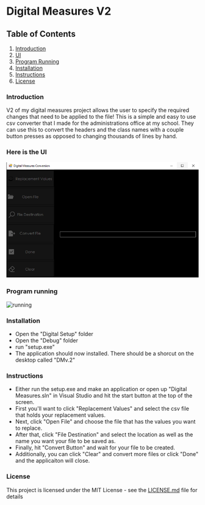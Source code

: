 # Digital Measures V2
## Table of Contents
1. [Introduction](#Introduction)
2. [UI](#Here-is-the-UI)
3. [Program Running](#Program-running)
4. [Installation](#Installation)
5. [Instructions](#Instructions)
6. [License](#License)
### Introduction
V2 of my digital measures project allows the user to specify the required changes that need to be applied to the file! This is a simple and easy to use csv converter that I made for the administrations office at my school. They can use this to convert the headers and the class names with a couple button presses as opposed to changing thousands of lines by hand.
### Here is the UI
![DigitalMeasuresSS](https://github.com/ryangriggs1/Digital-Measures-V2/blob/main/PNGandGIF/DigitalMeasuresSS.PNG)  
### Program running
![running](https://github.com/ryangriggs1/Digital-Measures-V2/blob/main/PNGandGIF/running.gif)
### Installation
* Open the "Digital Setup" folder
* Open the "Debug" folder
* run "setup.exe"
* The application should now installed. There should be a shorcut on the desktop called "DMv.2"
### Instructions
* Either run the setup.exe and make an application or open up "Digital Measures.sln" in Visual Studio and hit the start button at the top of the screen.
* First you'll want to click "Replacement Values" and select the csv file that holds your replacement values.
* Next, click "Open File" and choose the file that has the values you want to replace.
* After that, click "File Destination" and select the location as well as the name you want your file to be saved as.
* Finally, hit "Convert Button" and wait for your file to be created.
* Additionally, you can click "Clear" and convert more files or click "Done" and the applicaiton will close.
### License
This project is licensed under the MIT License - see the [LICENSE.md](https://github.com/ryangriggs1/Digital-Measures-V2/blob/main/LICENSE) file for details 
